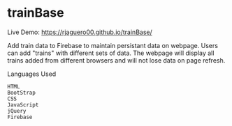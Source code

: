# trainBase

Live Demo:  https://rjaguero00.github.io/trainBase/


Add train data to Firebase to maintain persistant data on webpage.
Users can add "trains" with different sets of data. The webpage will display all trains added from different browsers and will not lose data on page refresh.

Languages Used


    HTML
    BootStrap
    CSS
    JavaScript
    jQuery
    Firebase

